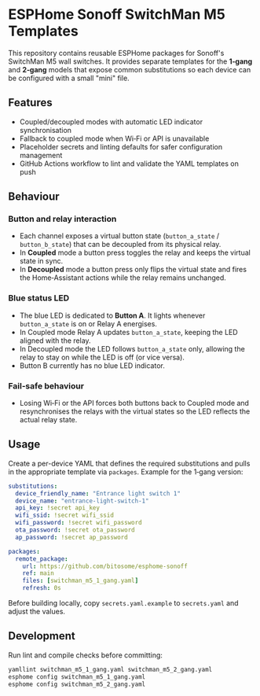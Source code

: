 # ESPHome Sonoff SwitchMan M5 Templates

This repository contains reusable ESPHome packages for Sonoff's SwitchMan M5 wall switches.
It provides separate templates for the **1‑gang** and **2‑gang** models that expose common
substitutions so each device can be configured with a small "mini" file.

## Features
- Coupled/decoupled modes with automatic LED indicator synchronisation
- Fallback to coupled mode when Wi‑Fi or API is unavailable
- Placeholder secrets and linting defaults for safer configuration management
- GitHub Actions workflow to lint and validate the YAML templates on push

## Behaviour

### Button and relay interaction

- Each channel exposes a virtual button state (`button_a_state` / `button_b_state`) that can be decoupled from its physical relay.
- In **Coupled** mode a button press toggles the relay and keeps the virtual state in sync.
- In **Decoupled** mode a button press only flips the virtual state and fires the Home‑Assistant actions while the relay remains unchanged.

### Blue status LED

- The blue LED is dedicated to **Button A**. It lights whenever `button_a_state` is on or Relay A energises.
- In Coupled mode Relay A updates `button_a_state`, keeping the LED aligned with the relay.
- In Decoupled mode the LED follows `button_a_state` only, allowing the relay to stay on while the LED is off (or vice versa).
- Button B currently has no blue LED indicator.

### Fail‑safe behaviour

- Losing Wi‑Fi or the API forces both buttons back to Coupled mode and resynchronises the relays with the virtual states so the LED reflects the actual relay state.

## Usage
Create a per-device YAML that defines the required substitutions and pulls in the
appropriate template via `packages`. Example for the 1‑gang version:

```yaml
substitutions:
  device_friendly_name: "Entrance light switch 1"
  device_name: "entrance-light-switch-1"
  api_key: !secret api_key
  wifi_ssid: !secret wifi_ssid
  wifi_password: !secret wifi_password
  ota_password: !secret ota_password
  ap_password: !secret ap_password

packages:
  remote_package:
    url: https://github.com/bitosome/esphome-sonoff
    ref: main
    files: [switchman_m5_1_gang.yaml]
    refresh: 0s
```

Before building locally, copy `secrets.yaml.example` to `secrets.yaml` and adjust the values.

## Development
Run lint and compile checks before committing:

```bash
yamllint switchman_m5_1_gang.yaml switchman_m5_2_gang.yaml
esphome config switchman_m5_1_gang.yaml
esphome config switchman_m5_2_gang.yaml
```

